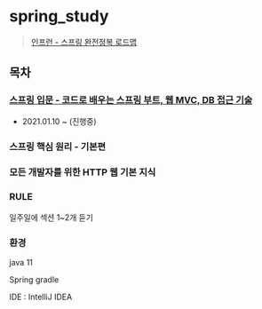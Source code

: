 # spring_study

> [인프런 - 스프링 완전정복 로드맵](https://www.inflearn.com/roadmaps/373)

## 목차

### [스프링 입문 - 코드로 배우는 스프링 부트, 웹 MVC, DB 접근 기술](./hello-spring)

- 2021.01.10 ~ (진행중)

### 스프링 핵심 원리 - 기본편

### 모든 개발자를 위한 HTTP 웹 기본 지식





### RULE

일주일에 섹션 1~2개 듣기





### 환경

java 11

Spring gradle

IDE : IntelliJ IDEA

